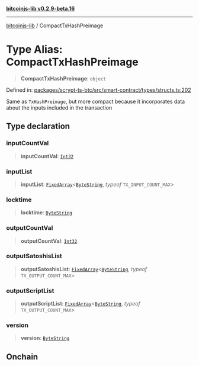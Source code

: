 [**bitcoinjs-lib v0.2.9-beta.16**](../README.md)

***

[bitcoinjs-lib](../README.md) / CompactTxHashPreimage

# Type Alias: CompactTxHashPreimage

> **CompactTxHashPreimage**: `object`

Defined in: [packages/scrypt-ts-btc/src/smart-contract/types/structs.ts:202](https://github.com/sCrypt-Inc/scrypt-btc-mono/blob/7d2760b2d3565565fcb011792878d3764e0701be/packages/scrypt-ts-btc/src/smart-contract/types/structs.ts#L202)

Same as `TxHashPreimage`, but more compact because it incorporates data about the inputs included in the transaction

## Type declaration

### inputCountVal

> **inputCountVal**: [`Int32`](Int32.md)

### inputList

> **inputList**: [`FixedArray`](FixedArray.md)\<[`ByteString`](ByteString.md), *typeof* `TX_INPUT_COUNT_MAX`\>

### locktime

> **locktime**: [`ByteString`](ByteString.md)

### outputCountVal

> **outputCountVal**: [`Int32`](Int32.md)

### outputSatoshisList

> **outputSatoshisList**: [`FixedArray`](FixedArray.md)\<[`ByteString`](ByteString.md), *typeof* `TX_OUTPUT_COUNT_MAX`\>

### outputScriptList

> **outputScriptList**: [`FixedArray`](FixedArray.md)\<[`ByteString`](ByteString.md), *typeof* `TX_OUTPUT_COUNT_MAX`\>

### version

> **version**: [`ByteString`](ByteString.md)

## Onchain
